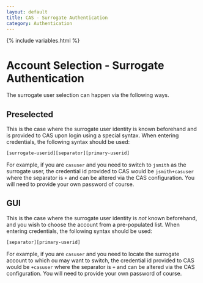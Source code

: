 ```yaml
---
layout: default
title: CAS - Surrogate Authentication
category: Authentication
---
```

{% include variables.html %}

# Account Selection - Surrogate Authentication

The surrogate user selection can happen via the following ways.

## Preselected

This is the case where the surrogate user identity is known 
beforehand and is provided to CAS upon login using a special syntax.
When entering credentials, the following syntax should be used:

```bash
[surrogate-userid][separator][primary-userid]
```

For example, if you are `casuser` and you need to switch to `jsmith` as the 
surrogate user, the credential id provided to CAS would be `jsmith+casuser` where 
the separator is `+` and can be altered via the CAS configuration. You will 
need to provide your own password of course.

## GUI

This is the case where the surrogate user identity is *not* known 
beforehand, and you wish to choose the account from a pre-populated 
list. When entering credentials, the following syntax should be used:

```bash
[separator][primary-userid]
```

For example, if you are `casuser` and you need to locate the surrogate account to which 
ou may want to switch, the credential id provided to CAS would be `+casuser` where 
the separator is `+` and can be altered via the CAS configuration. You 
will need to provide your own password of course.
